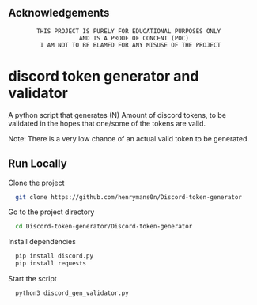 
## Acknowledgements



            THIS PROJECT IS PURELY FOR EDUCATIONAL PURPOSES ONLY 
                        AND IS A PROOF OF CONCENT (POC)
             I AM NOT TO BE BLAMED FOR ANY MISUSE OF THE PROJECT
# discord token generator and validator

A python script that generates (N) Amount of discord tokens, to be validated in the hopes that one/some of the tokens are valid.

Note: There is a very low chance of an actual valid token to be generated.

## Run Locally

Clone the project

```bash
  git clone https://github.com/henrymans0n/Discord-token-generator
```

Go to the project directory

```bash
  cd Discord-token-generator/Discord-token-generator
```

Install dependencies

```bash
  pip install discord.py
  pip install requests
```

Start the script

```bash
  python3 discord_gen_validator.py
```

